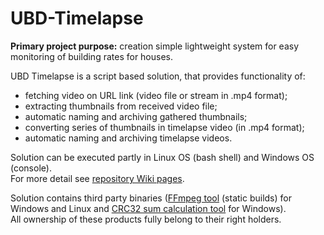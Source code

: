 # UBD-Timelapse
**Primary project purpose:** creation simple lightweight system for easy monitoring of building rates for houses.

UBD Timelapse is a script based solution, that provides functionality of:
- fetching video on URL link (video file or stream in .mp4 format);
- extracting thumbnails from received video file;
- automatic naming and archiving gathered thumbnails;
- converting series of thumbnails in timelapse video (in .mp4 format);
- automatic naming and archiving timelapse videos.

Solution can be executed partly in Linux OS (bash shell) and Windows OS (console).  
For more detail see [repository Wiki pages](https://github.com/STwilight/UBD-Timelapse/wiki).

Solution contains third party binaries ([FFmpeg tool](https://www.ffmpeg.org/) (static builds) for Windows and Linux and [CRC32 sum calculation tool](http://esrg.sourceforge.net/utils_win_up/md5sum/) for Windows).  
All ownership of these products fully belong to their right holders.
